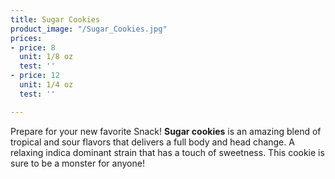 ```yaml
---
title: Sugar Cookies
product_image: "/Sugar_Cookies.jpg"
prices:
- price: 8
  unit: 1/8 oz
  test: ''
- price: 12
  unit: 1/4 oz
  test: ''

---
```

Prepare for your new favorite Snack! **Sugar cookies** is an amazing blend of tropical and sour flavors that delivers a full body and head change. A relaxing indica dominant strain that has a touch of sweetness. This cookie is sure to be a monster for anyone!